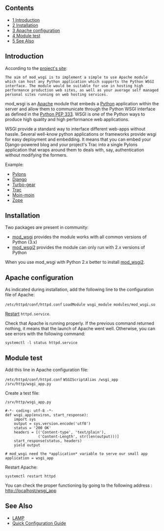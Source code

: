 ## Contents

*   [1 Introduction](#Introduction)
*   [2 Installation](#Installation)
*   [3 Apache configuration](#Apache_configuration)
*   [4 Module test](#Module_test)
*   [5 See Also](#See_Also)

## Introduction

According to the [project's site](https://github.com/GrahamDumpleton/mod_wsgi):

	The aim of mod_wsgi is to implement a simple to use Apache module which can host any Python application which supports the Python WSGI interface. The module would be suitable for use in hosting high performance production web sites, as well as your average self managed personal sites running on web hosting services.

mod_wsgi is an [Apache](/index.php/Apache "Apache") module that embeds a [Python](http://www.python.org) application within the server and allow them to communicate through the Python WSGI interface as defined in the [Python PEP 333](http://www.python.org/dev/peps/pep-0333/). WSGI is one of the Python ways to produce high quality and high performance web applications.

WSGI provide a standard way to interface different web-apps without hassle. Several well-know python applications or frameworks provide wsgi for easy deployment and embedding. It means that you can embed your Django-powered blog and your project's Trac into a single Pylons application that wraps around them to deals with, say, authentication without modifying the formers.

Example:

*   [Pylons](http://www.pylonsproject.org/)
*   [Django](http://www.djangoproject.com/)
*   [Turbo-gear](http://turbogears.org/)
*   [Trac](http://trac.edgewall.org/)
*   [Moin-moin](http://moinmo.in/)
*   [Zope](http://www.zope.org/)

## Installation

Two packages are present in community:

*   [mod_wsgi](https://www.archlinux.org/packages/?name=mod_wsgi) provides the module works with all common versions of Python (3.x)
*   [mod_wsgi2](https://www.archlinux.org/packages/?name=mod_wsgi2) provides the module can only run with 2.x versions of Python

When you use mod_wsgi with Python 2.x better to install [mod_wsgi2](https://www.archlinux.org/packages/?name=mod_wsgi2).

## Apache configuration

As indicated during installation, add the following line to the configuration file of Apache:

 `/etc/httpd/conf/httpd.conf`  `LoadModule wsgi_module modules/mod_wsgi.so` 

[Restart](/index.php/Restart "Restart") `httpd.service`.

Check that Apache is running properly. If the previous command returned nothing, it means that the launch of Apache went well. Otherwise, you can see errors with the following command:

```
systemctl -l status httpd.service

```

## Module test

Add this line in Apache configuration file:

 `/etc/httpd/conf/httpd.conf`  `WSGIScriptAlias /wsgi_app /srv/http/wsgi_app.py` 

Create a test file:

 `/srv/http/wsgi_app.py` 
```
#-*- coding: utf-8 -*-
def wsgi_app(environ, start_response):
    import sys
    output = sys.version.encode('utf8')
    status = '200 OK'
    headers = [('Content-type', 'text/plain'),
               ('Content-Length', str(len(output)))]
    start_response(status, headers)
    yield output

# mod_wsgi need the *application* variable to serve our small app
application = wsgi_app
```

Restart Apache:

```
systemctl restart httpd

```

You can check the proper functioning by going to the following address : [http://localhost/wsgi_app](http://localhost/wsgi_app)

## See Also

*   [LAMP](/index.php/LAMP "LAMP")
*   [Quick Configuration Guide](http://modwsgi.readthedocs.org/en/develop/user-guides/quick-configuration-guide.html)